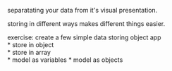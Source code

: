 separatating your data from it's visual presentation.  
  
storing in different ways makes different things easier.  
  
exercise: create a few simple data storing object app  
	* store in object  
	* store in array  
	* model as variables
	* model as objects